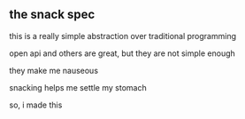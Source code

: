 ## the snack spec

this is a really simple abstraction over traditional programming

open api and others are great, but they are not simple enough

they make me nauseous

snacking helps me settle my stomach

so, i made this
